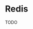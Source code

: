 # Redis

TODO

<!-- https://github.com/huseinzol05/Python-DevOps/tree/master/apache-bigdata/6.redis-storm -->
